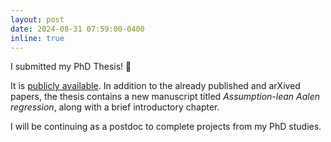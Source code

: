 ```yaml
---
layout: post
date: 2024-08-31 07:59:00-0400
inline: true
---
```



I submitted my PhD Thesis! :tada:

It is [publicly available](https://noter.math.ku.dk/phd24amc.pdf).
In addition to the already published and arXived papers, the thesis contains a new manuscript titled *Assumption-lean Aalen regression*, along with a brief introductory chapter.

I will be continuing as a postdoc to complete projects from my PhD studies.
